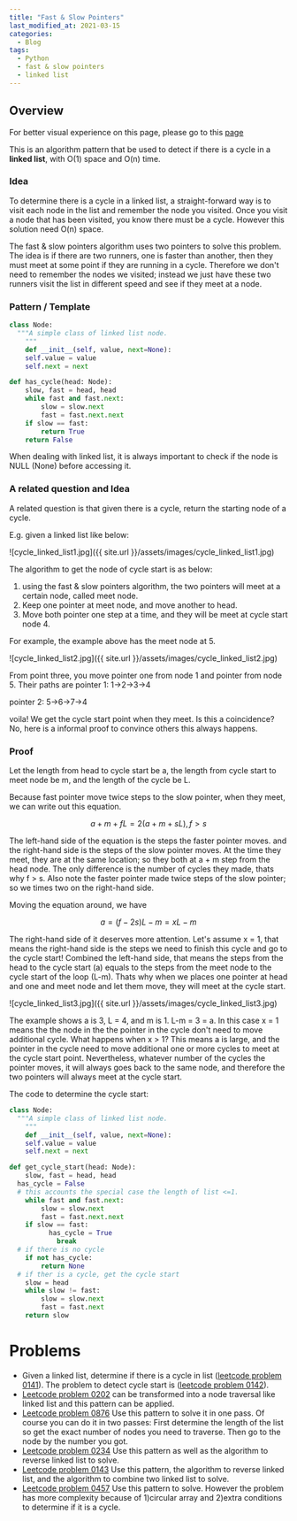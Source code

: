 ```yaml
---
title: "Fast & Slow Pointers"
last_modified_at: 2021-03-15
categories:
  - Blog
tags:
  - Python
  - fast & slow pointers
  - linked list
---
```


## Overview

For better visual experience on this page, please go to this [page](https://www.notion.so/Fast-Slow-Pointers-f22c53c49cc3484eabaaaf7738fb3ada)

This is an algorithm pattern that be used to detect if there is a cycle in a **linked list**, with O(1) space and O(n) time.

### Idea

To determine there is a cycle in a linked list, a straight-forward way is to visit each node in the list and remember the node you visited. Once you visit a node that has been visited, you know there must be a cycle. However this solution need O(n) space.

The fast & slow pointers algorithm uses two pointers to solve this problem. The idea is if there are two runners, one is faster than another, then they must meet at some point if they are running in a cycle. Therefore we don't need to remember the nodes we visited; instead we just have these two runners visit the list in different speed and see if they meet at a node.

### Pattern / Template

```python
class Node:
  """A simple class of linked list node.
	"""
	def __init__(self, value, next=None):
    self.value = value
    self.next = next

def has_cycle(head: Node):
	slow, fast = head, head
	while fast and fast.next:
		slow = slow.next
		fast = fast.next.next	
    if slow == fast:
	    return True
	return False
```

When dealing with linked list, it is always important to check if the node is NULL (None) before accessing it.

### A related question and Idea

A related question is that given there is a cycle, return the starting node of a cycle.

E.g. given a linked list like below:

![cycle_linked_list1.jpg]({{ site.url }}/assets/images/cycle_linked_list1.jpg)

The algorithm to get the node of cycle start is as below:

1. using the fast & slow pointers algorithm, the two pointers will meet at a certain node, called meet node.
2. Keep one pointer at meet node, and move another to head.
3. Move both pointer one step at a time, and they will be meet at cycle start node 4.

For example, the example above has the meet node at 5.

![cycle_linked_list2.jpg]({{ site.url }}/assets/images/cycle_linked_list2.jpg)

From point three, you move pointer one from node 1 and pointer from node 5. Their paths are pointer 1: 1→2→3→4

pointer 2: 5→6→7→4

voila! We get the cycle start point when they meet. Is this a coincidence? No, here is a informal proof to convince others this always happens.

### Proof

Let the length from head to cycle start be a, the length from cycle start to meet node be m, and the length of the cycle be L.

Because fast pointer move twice steps to the slow pointer, when they meet, we can write out this equation.

$$a+m+fL = 2(a+m+sL), f>s$$

The left-hand side of the equation is the steps the faster pointer moves. and the right-hand side is the steps of the slow pointer moves. At the time they meet, they are at the same location; so they both at a + m step from the head node. The only difference is the number of cycles they made, thats why f > s. Also note the faster pointer made twice steps of the slow pointer; so we times two on the right-hand side.

Moving the equation around, we have

$$a = (f-2s)L - m = xL-m$$

The right-hand side of it deserves more attention. Let's assume x = 1, that means the right-hand side is the steps we need to finish this cycle and go to the cycle start! Combined the left-hand side, that means the steps from the head to the cycle start (a) equals to the steps from the meet node to the cycle start of the loop (L-m). Thats why when we places one pointer at head and one and meet node and let them move, they will meet at the cycle start.

![cycle_linked_list3.jpg]({{ site.url }}/assets/images/cycle_linked_list3.jpg)

The example shows a is 3, L = 4, and m is 1. L-m = 3 = a. In this case x = 1 means the the node in the the pointer in the cycle don't need to move additional cycle. What happens when x > 1? This means a is large, and the pointer in the cycle need to move additional one or more cycles to meet at the cycle start point. Nevertheless, whatever number of the cycles the pointer moves, it will always goes back to the same node, and therefore the two pointers will always meet at the cycle start.

The code to determine the cycle start:

```python
class Node:
  """A simple class of linked list node.
	"""
	def __init__(self, value, next=None):
    self.value = value
    self.next = next

def get_cycle_start(head: Node):
	slow, fast = head, head
  has_cycle = False
  # this accounts the special case the length of list <=1.
	while fast and fast.next:
		slow = slow.next
		fast = fast.next.next
    if slow == fast:
		  has_cycle = True
			break
  # if there is no cycle
	if not has_cycle:
		return None
  # if ther is a cycle, get the cycle start
	slow = head
	while slow != fast:
		slow = slow.next
		fast = fast.next
	return slow
```

# Problems

- Given a linked list, determine if there is a cycle in list ([leetcode problem 0141](https://leetcode.com/problems/linked-list-cycle/)). The problem to detect cycle start is ([leetcode problem 0142](https://leetcode.com/problems/linked-list-cycle-ii/)).
- [Leetcode problem 0202](https://leetcode.com/problems/happy-number/) can be transformed into a node traversal like linked list and this pattern can be applied.
- [Leetcode problem 0876](https://leetcode.com/problems/middle-of-the-linked-list/) Use this pattern to solve it in one pass. Of course you can do it in two passes: First determine the length of the list so get the exact number of nodes you need to traverse. Then go to the node by the number you got.
- [Leetcode problem 0234](https://leetcode.com/problems/palindrome-linked-list/) Use this pattern as well as the algorithm to reverse linked list to solve.
- [Leetcode problem 0143](https://leetcode.com/problems/reorder-list/) Use this pattern, the algorithm to reverse linked list, and the algorithm to combine two linked list to solve.
- [Leetcode problem 0457](https://leetcode.com/problems/circular-array-loop/) Use this pattern to solve. However the problem has more complexity because of 1)circular array and 2)extra conditions to determine if it is a cycle.